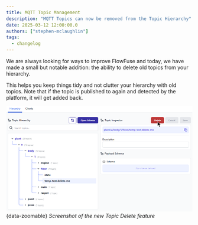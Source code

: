 ```yaml
---
title: MQTT Topic Management
description: "MQTT Topics can now be removed from the Topic Hierarchy"
date: 2025-03-12 12:00:00.0  
authors: ["stephen-mclaughlin"]
tags:
  - changelog
---
```


We are always looking for ways to improve FlowFuse and today, we have made a small but notable addition: the ability to delete old topics from your hierarchy.

This helps you keep things tidy and not clutter your hierarchy with old topics. Note that if the topic is published to again and detected by the platform, it will get added back.

![Screenshot of the new Topic Delete feature](./images/topic-deletion.png){data-zoomable}
_Screenshot of the new Topic Delete feature_

